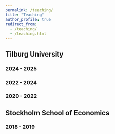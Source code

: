 ```yaml
---
permalink: /teaching/
title: "Teaching"
author_profile: true
redirect_from: 
  - /teaching/
  - /teaching.html
---
```


## Tilburg University
### 2024 - 2025
### 2022 - 2024
### 2020 - 2022



## Stockholm School of Economics
### 2018 - 2019
